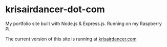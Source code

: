 # krisairdancer-dot-com

My portfolio site built with Node.js & Express.js. Running on my Raspberry Pi.

The current version of this site is running at [krisairdancer.com](https://krisairdancer.com)
